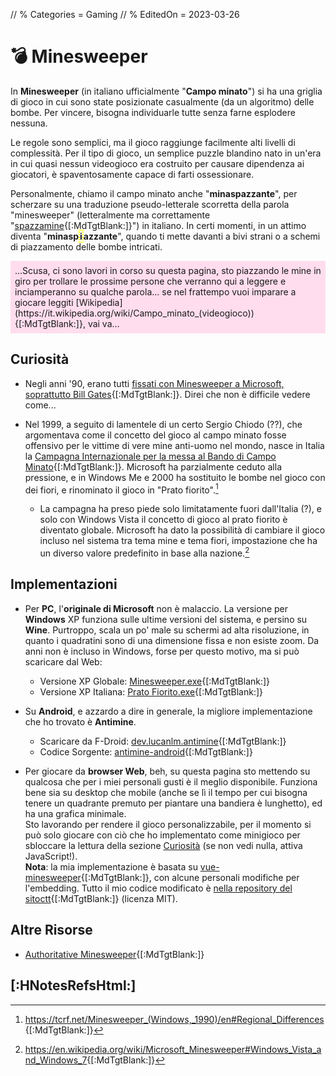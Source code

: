 // % Categories = Gaming
// % EditedOn = 2023-03-26

<style>/*
*/#Body {
	Color: #000000;
	Background: #C0C0C0;
}

/*
*/#Background {
	Background-Color: #C0C0C0;
	Background-Image: /*linear-gradient(rgba(0, 0, 0, 0.5), rgba(0, 0, 0, 0.5)),*/ url('[staticoso:CustomPath:Assets]/Media/Minesweeper/XP-Window-www.techradar.com.webp');
	Filter: Blur(5px);
}

/**/#LeftBoxContainer, #RightBoxContainer { Color: #000000; }

/*
*/#MainBox {
	Background: RGBA(192, 192, 192, 0.80);
	Backdrop-Filter: Blur(5px);
}
</style>

# 💣 Minesweeper

In **Minesweeper** (in italiano ufficialmente "**Campo minato**") si ha una griglia di gioco in cui sono state posizionate casualmente (da un algoritmo) delle bombe. Per vincere, bisogna individuarle tutte senza farne esplodere nessuna.

Le regole sono semplici, ma il gioco raggiunge facilmente alti livelli di complessità. Per il tipo di gioco, un semplice puzzle blandino nato in un'era in cui quasi nessun videogioco era costruito per causare dipendenza ai giocatori, è spaventosamente capace di farti ossessionare.

Personalmente, chiamo il campo minato anche "**minaspazzante**", per scherzare su una traduzione pseudo-letterale scorretta della parola "minesweeper" (letteralmente ma correttamente "[spazzamine](https://it.wikipedia.org/wiki/Dragamine){[:MdTgtBlank:]}") in italiano. In certi momenti, in un attimo diventa "**minasp<span style="border: 2px dotted yellow;">i</span>azzante**", quando ti mette davanti a bivi strani o a schemi di piazzamento delle bombe intricati.

<p markdown="1" style="background: #fde; padding: 0.5em;">...Scusa, ci sono lavori in corso su questa pagina, sto piazzando le mine in giro per trollare le prossime persone che verranno qui a leggere e inciamperanno su qualche parola... se nel frattempo vuoi imparare a giocare leggiti [Wikipedia](https://it.wikipedia.org/wiki/Campo_minato_(videogioco)){[:MdTgtBlank:]}, vai va...</p>

## Curiosità

<div class="Minesweeper Locker"></div>

* Negli anni '90, erano tutti [fissati con Minesweeper a Microsoft, soprattutto Bill Gates](https://arstechnica.com/gaming/2023/02/how-bill-gates-minesweeper-addiction-helped-lead-to-the-xbox/){[:MdTgtBlank:]}. Direi che non è difficile vedere come...

* Nel 1999, a seguito di lamentele di un certo Sergio Chiodo (??), che argomentava come il concetto del gioco al campo minato fosse offensivo per le vittime di vere mine anti-uomo nel mondo, nasce in Italia la [Campagna Internazionale per la messa al Bando di Campo Minato](http://fc.retecivica.milano.it/rcmweb/fnm/princ.htm#italiano){[:MdTgtBlank:]}. Microsoft ha parzialmente ceduto alla pressione, e in Windows Me e 2000 ha sostituito le bombe nel gioco con dei fiori, e rinominato il gioco in "Prato fiorito".[^Regional_Differences]

	* La campagna ha preso piede solo limitatamente fuori dall'Italia (?), e solo con Windows Vista il concetto di gioco al prato fiorito è diventato globale. Microsoft ha dato la possibilità di cambiare il gioco incluso nel sistema tra tema mine e tema fiori, impostazione che ha un diverso valore predefinito in base alla nazione.[^Windows_Vista_and_Windows_7]

## Implementazioni

<div class="ListNoInMargin" markdown="1">

* Per **PC**, l'**originale di Microsoft** non è malaccio. La versione per **Windows** XP funziona sulle ultime versioni del sistema, e persino su **Wine**. Purtroppo, scala un po' male su schermi ad alta risoluzione, in quanto i quadratini sono di una dimensione fissa e non esiste zoom. Da anni non è incluso in Windows, forse per questo motivo, ma si può scaricare dal Web:  
	* Versione XP Globale: [Minesweeper.exe](https://archive.org/download/Minesweeper_201811/Minesweeper.exe){[:MdTgtBlank:]}  
	* Versione XP Italiana: [Prato Fiorito.exe](https://archive.org/download/prato-fiorito/PRATO_FIORITO.exe){[:MdTgtBlank:]}

* Su **Android**, e azzardo a dire in generale, la migliore implementazione che ho trovato è **Antimine**.  
	* Scaricare da F-Droid: [dev.lucanlm.antimine](https://f-droid.org/packages/dev.lucanlm.antimine/){[:MdTgtBlank:]}  
	* Codice Sorgente: [antimine-android](https://github.com/lucasnlm/antimine-android){[:MdTgtBlank:]}

* Per giocare da **browser Web**, beh, su questa pagina sto mettendo su qualcosa che per i miei personali gusti è il meglio disponibile. Funziona bene sia su desktop che mobile (anche se lì il tempo per cui bisogna tenere un quadrante premuto per piantare una bandiera è lunghetto), ed ha una grafica minimale.  
Sto lavorando per rendere il gioco personalizzabile, per il momento si può solo giocare con ciò che ho implementato come minigioco per sbloccare la lettura della sezione [Curiosità](#-Curiosit) (se non vedi nulla, attiva JavaScript!).  
**Nota**: la mia implementazione è basata su [vue-minesweeper](https://github.com/antfu/vue-minesweeper){[:MdTgtBlank:]}, con alcune personali modifiche per l'embedding. Tutto il mio codice modificato è [nella repository del sitoctt]([:sitocttRepoBase:]/-/tree/main/Assets/vuesweeper-core){[:MdTgtBlank:]} (licenza MIT).

</div>

## Altre Risorse

* [Authoritative Minesweeper](https://minesweepergame.com/){[:MdTgtBlank:]}

## [:HNotesRefsHtml:]

[^Regional_Differences]: <https://tcrf.net/Minesweeper_(Windows,_1990)/en#Regional_Differences>{[:MdTgtBlank:]}
[^Windows_Vista_and_Windows_7]: <https://en.wikipedia.org/wiki/Microsoft_Minesweeper#Windows_Vista_and_Windows_7>{[:MdTgtBlank:]}
[^PageBg]: **Sfondo della Pagina**: [Fonte](https://www.techradar.com/news/gaming/the-most-successful-game-ever-a-history-of-minesweeper-596504){[:MdTgtBlank:]}

<script src="/Assets/MinesweeperEmbed.js"></script>
